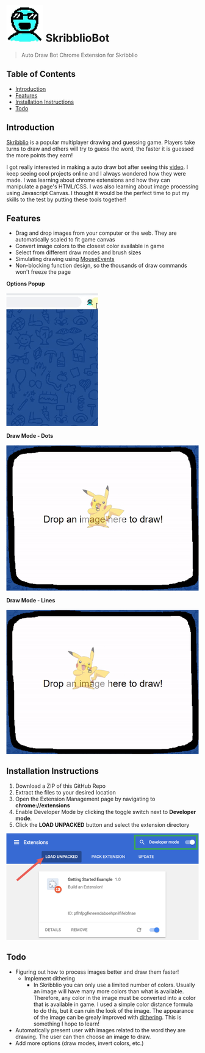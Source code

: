 # ![logo](/images/icon_96(original)/1.png) SkribblioBot
> Auto Draw Bot Chrome Extension for Skribblio

## Table of Contents
* [Introduction](#introduction)
* [Features](#features)
* [Installation Instructions](#install-instructions)
* [Todo](#todo)

<a name="introduction"></a>
## Introduction
[Skribblio](http://skribbl.io) is a popular multiplayer drawing and guessing game. Players take turns to draw and others will try to guess the word, the faster it is guessed the more points they earn!

I got really interested in making a auto draw bot after seeing this [video](https://www.youtube.com/watch?v=fGMWWyGzRbk). I keep seeing cool projects online and I always wondered how they were made. I was learning about chrome extensions and how they can manipulate a page's HTML/CSS. I was also learning about image processing using Javascript Canvas. I thought it would be the perfect time to put my skills to the test by putting these tools together!

<a name="features"></a>
## Features
* Drag and drop images from your computer or the web. They are automatically scaled to fit game canvas
* Convert image colors to the closest color available in game
* Select from different draw modes and brush sizes
* Simulating drawing using [MouseEvents](https://developer.mozilla.org/en-US/docs/Web/API/MouseEvent)
* Non-blocking function design, so the thousands of draw commands won't freeze the page

**Options Popup**
<br/><br/>
![Options Popup](/images/readme/options_popup.gif)

**Draw Mode - Dots**
<br/><br/>
![Drawing Dots](/images/readme/draw_dots.gif)

**Draw Mode - Lines**
<br/><br/>
![Drawing Lines](/images/readme/draw_lines.gif)

<a name="install-instructions"></a>
## Installation Instructions
1. Download a ZIP of this GitHub Repo
1. Extract the files to your desired location
1. Open the Extension Management page by navigating to **chrome://extensions**
1. Enable Developer Mode by clicking the toggle switch next to **Developer mode**. 
1. Click the **LOAD UNPACKED** button and select the extension directory

![Installation Guide](/images/readme/install_guide.png)

<a name="todo"></a>
## Todo
* Figuring out how to process images better and draw them faster!
    * Implement dithering
        * In Skribblio you can only use a limited number of colors. Usually an image will have many more colors than what is available. Therefore, any color in the image must be converted into a color that is available in game. I used a simple color distance formula to do this, but it can ruin the look of the image. The appearance of the image can be grealy improved with [dithering](https://www.cyotek.com/blog/an-introduction-to-dithering-images). This is something I hope to learn!
* Automatically present user with images related to the word they are drawing. The user can then choose an image to draw.
* Add more options (draw modes, invert colors, etc.)
